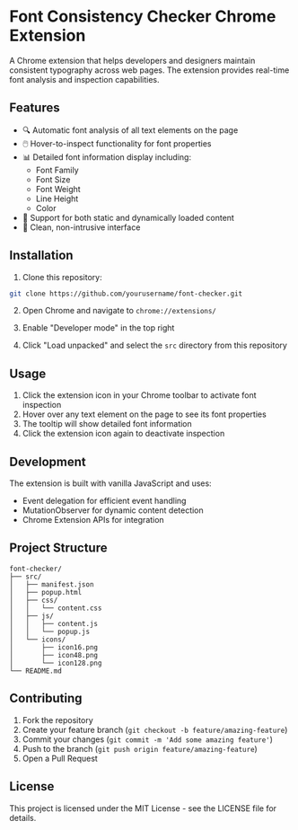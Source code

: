 # Font Consistency Checker Chrome Extension

A Chrome extension that helps developers and designers maintain consistent typography across web pages. The extension provides real-time font analysis and inspection capabilities.

## Features

- 🔍 Automatic font analysis of all text elements on the page
- 🖱️ Hover-to-inspect functionality for font properties
- 📊 Detailed font information display including:
  - Font Family
  - Font Size
  - Font Weight
  - Line Height
  - Color
- 🎯 Support for both static and dynamically loaded content
- 🧹 Clean, non-intrusive interface

## Installation

1. Clone this repository:
```bash
git clone https://github.com/yourusername/font-checker.git
```

2. Open Chrome and navigate to `chrome://extensions/`

3. Enable "Developer mode" in the top right

4. Click "Load unpacked" and select the `src` directory from this repository

## Usage

1. Click the extension icon in your Chrome toolbar to activate font inspection
2. Hover over any text element on the page to see its font properties
3. The tooltip will show detailed font information
4. Click the extension icon again to deactivate inspection

## Development

The extension is built with vanilla JavaScript and uses:
- Event delegation for efficient event handling
- MutationObserver for dynamic content detection
- Chrome Extension APIs for integration

## Project Structure

```
font-checker/
├── src/
│   ├── manifest.json
│   ├── popup.html
│   ├── css/
│   │   └── content.css
│   ├── js/
│   │   ├── content.js
│   │   └── popup.js
│   └── icons/
│       ├── icon16.png
│       ├── icon48.png
│       └── icon128.png
└── README.md
```

## Contributing

1. Fork the repository
2. Create your feature branch (`git checkout -b feature/amazing-feature`)
3. Commit your changes (`git commit -m 'Add some amazing feature'`)
4. Push to the branch (`git push origin feature/amazing-feature`)
5. Open a Pull Request

## License

This project is licensed under the MIT License - see the LICENSE file for details. 